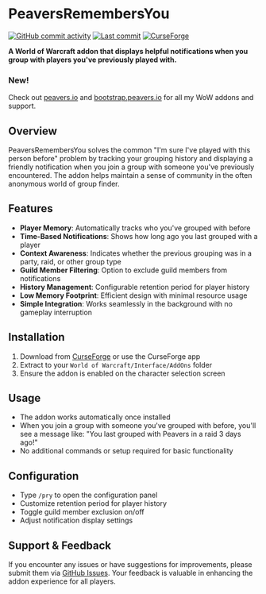 # PeaversRemembersYou

[![GitHub commit activity](https://img.shields.io/github/commit-activity/m/peavers/PeaversRemembersYou)](https://github.com/peavers/PeaversRemembersYou/commits/master) [![Last commit](https://img.shields.io/github/last-commit/peavers/PeaversRemembersYou)](https://github.com/peavers/PeaversRemembersYou/commits/master) [![CurseForge](https://img.shields.io/curseforge/dt/1243255?label=CurseForge&color=F16436)](https://www.curseforge.com/wow/addons/peaversremembersyou)

**A World of Warcraft addon that displays helpful notifications when you group with players you've previously played with.**

### New!
Check out [peavers.io](https://peavers.io) and [bootstrap.peavers.io](https://bootstrap.peavers.io) for all my WoW addons and support.

## Overview

PeaversRemembersYou solves the common "I'm sure I've played with this person before" problem by tracking your grouping history and displaying a friendly notification when you join a group with someone you've previously encountered. The addon helps maintain a sense of community in the often anonymous world of group finder.

## Features

- **Player Memory**: Automatically tracks who you've grouped with before
- **Time-Based Notifications**: Shows how long ago you last grouped with a player
- **Context Awareness**: Indicates whether the previous grouping was in a party, raid, or other group type
- **Guild Member Filtering**: Option to exclude guild members from notifications
- **History Management**: Configurable retention period for player history
- **Low Memory Footprint**: Efficient design with minimal resource usage
- **Simple Integration**: Works seamlessly in the background with no gameplay interruption

## Installation

1. Download from [CurseForge](https://www.curseforge.com/wow/addons/peaversremembersyou) or use the CurseForge app
2. Extract to your `World of Warcraft/Interface/AddOns` folder
3. Ensure the addon is enabled on the character selection screen

## Usage

- The addon works automatically once installed
- When you join a group with someone you've grouped with before, you'll see a message like: "You last grouped with Peavers in a raid 3 days ago!"
- No additional commands or setup required for basic functionality

## Configuration

- Type `/pry` to open the configuration panel
- Customize retention period for player history
- Toggle guild member exclusion on/off
- Adjust notification display settings

## Support & Feedback

If you encounter any issues or have suggestions for improvements, please submit them via [GitHub Issues](https://github.com/peavers/PeaversRemembersYou/issues). Your feedback is valuable in enhancing the addon experience for all players.

<!-- Workflow triggered: 2025-06-16T10:46:01.482133 -->
